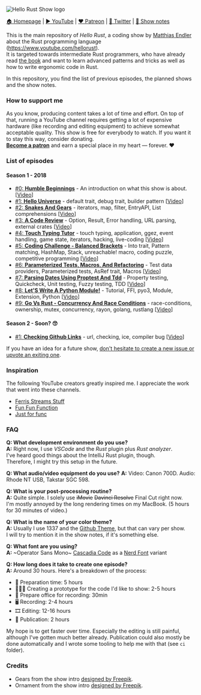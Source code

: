  ![Hello Rust Show logo](logo.png)

[🏠 Homepage](https://hello-rust.show) | [▶️ YouTube](https://www.youtube.com/hellorust) | [❤️ Patreon](https://www.patreon.com/hellorust) | [💭 Twitter](https://twitter.com/hellorustshow) | [📝 Show notes](https://github.com/hello-rust/show/tree/master/episode)

This is the main repository of *Hello Rust*, a coding show by [Matthias
Endler](@mre) about the Rust programming language (https://www.youtube.com/hellorust).  
It is targeted towards intermediate Rust programmers, who have already read [the book](https://doc.rust-lang.org/book/) and want to learn advanced patterns and tricks as well as how to write ergonomic code in Rust.

In this repository, you find the list of previous episodes, the planned shows and the show notes.

### How to support me

As you know, producing content takes a lot of time and effort. On top of that, running a YouTube channel requires getting a lot of expensive hardware (like recording and editing equipment) to achieve somewhat acceptable quality.
This show is free for everybody to watch. If you want it to stay this way, consider donating.  
[**Become a patron**](https://www.patreon.com/bePatron?c=1568097) and earn a special place in my heart &mdash; forever. ❤️  

### List of episodes

#### Season 1 - 2018

* [#0: **Humble Beginnings**](/episode/0) - An introduction on what this show is about. [[Video](https://youtu.be/jMJRTjnh_jo)]
* [#1: **Hello Universe**](/episode/1) - default trait, debug trait, builder pattern [[Video](https://youtu.be/STWuPMcwwbw)]
* [#2: **Snakes And Gears**](/episode/2) - iterators, map, filter, EntryAPI, List comprehensions [[Video](https://youtu.be/bS5rtxWd2yQ)]
* [#3: **A Code Review**](/episode/3) - Option, Result, Error handling, URL parsing, external crates [[Video](https://youtu.be/a6KWRvAPsmo)]
* [#4: **Touch Typing Tutor**](/episode/4) - touch typing, application, ggez, event handling, game state, iterators, hacking, live-coding [[Video](https://youtu.be/S0Vubd-C5-o)]
* [#5: **Coding Challenge - Balanced Brackets**](/episode/5) - Into trait, Pattern matching, HashMap, Stack, unreachable! macro, coding puzzle, competitive programming [[Video](https://youtu.be/XcuLHO8z_RA)]
* [#6: **Parameterized Tests, Macros, And Refactoring**](/episode/6) - Test data providers, Parameterized tests, AsRef trait, Macros [[Video](https://youtu.be/XJPci7GI-qg)]
* [#7: **Parsing Dates Using Proptest And Tdd**](/episode/7) - Property testing, Quickcheck, Unit testing, Fuzzy testing, TDD [[Video](https://youtu.be/zb7SD0Jco6g)]
* [#8: **Let'S Write A Python Module!**](/episode/8) - Tutorial, FFI, pyo3, Module, Extension, Python [[Video](https://youtu.be/D9r__qxtRMQ)]
* [#9: **Go Vs Rust - Concurrency And Race Conditions**](/episode/9) - race-conditions, ownership, mutex, concurrency, rayon, golang, rustlang [[Video](https://youtu.be/B5xYBrxVSiE)]

#### Season 2 - Soon? 😙

* [#1: **Checking Github Links**](/episode/10) - url, checking, ice, compiler bug [[Video](https://youtu.be/XXXXXXXXXXX)]

If you have an idea for a future show, [don't hesitate to create a new issue or upvote an exiting one](/issues).

### Inspiration

The following YouTube creators greatly inspired me. I appreciate the work that went into these channels.

* [Ferris Streams Stuff](https://www.youtube.com/channel/UC4mpLlHn0FOekNg05yCnkzQ)
* [Fun Fun Function](https://www.youtube.com/channel/UCO1cgjhGzsSYb1rsB4bFe4Q)
* [Just for func](https://github.com/campoy/justforfunc)

### FAQ

**Q: What development environment do you use?**    
**A:** Right now, I use *VSCode* and the *Rust* plugin plus *Rust analyzer*.  
I've heard good things about the IntelliJ Rust plugin, though.  
Therefore, I might try this setup in the future.  

**Q: What audio/video equipment do you use?**
**A:** Video: Canon 700D. Audio: Rhode NT USB, Takstar SGC 598.

**Q: What is your post-processing routine?**    
**A:** Quite simple. I solely use ~~iMovie~~ ~~Davinci Resolve~~ Final Cut right now.  
I'm mostly annoyed by the long rendering times on my MacBook. (5 hours for 30 minutes of video.)

**Q: What is the name of your color theme?**  
**A:** Usually I use 1337 and the [Github Theme](https://github.com/primer/github-vscode-theme), but that can vary per show.  
I will try to mention it in the show notes, if it's something else.

**Q: What font are you using?**  
**A:** ~Operator Sans Mono~ [Cascadia Code](https://github.com/microsoft/cascadia-code) as a [Nerd Font](https://github.com/ryanoasis/nerd-fonts) variant

**Q: How long does it take to create one episode?**  
**A:** Around 30 hours. Here's a breakdown of the process:

* 💪 Preparation time: 5 hours
* 👨🏻‍💻 Creating a prototype for the code I'd like to show: 2-5 hours
* 🌺 Prepare office for recording: 30min
* 🖥 Recording: 2-4 hours
* 🎞 Editing: 12-16 hours
* 🍿 Publication: 2 hours

My hope is to get faster over time. Especially the editing is still
painful, although I've gotten much better already. Publication could also mostly
be done automatically and I wrote some tooling to help me with that (see `ci`
folder).

### Credits

* Gears from the show intro [designed by Freepik](http://www.freepik.com).
* Ornament from the show intro [designed by Freepik](http://www.freepik.com).
